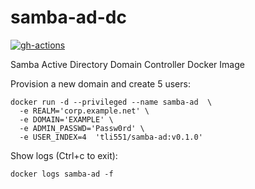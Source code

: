 # samba-ad-dc

[![gh-actions](https://github.com/tongli01/samba-ad-dc/actions/workflows/ubuntu-image.yml/badge.svg)](https://github.com/litong01/samba-ad-dc/actions/workflows/ubuntu-image.yml)

Samba Active Directory Domain Controller Docker Image

Provision a new domain and create 5 users:
```
docker run -d --privileged --name samba-ad  \
  -e REALM='corp.example.net' \
  -e DOMAIN='EXAMPLE' \
  -e ADMIN_PASSWD='Passw0rd' \
  -e USER_INDEX=4  'tli551/samba-ad:v0.1.0'
```

Show logs (Ctrl+c to exit):
```
docker logs samba-ad -f
```
